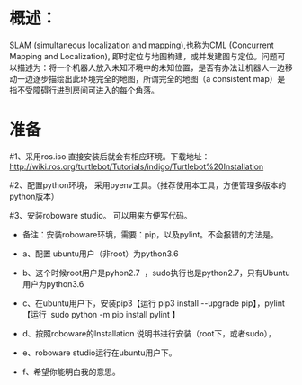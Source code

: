 
概述：
===
SLAM (simultaneous localization and mapping),也称为CML (Concurrent Mapping and Localization), 即时定位与地图构建，或并发建图与定位。问题可以描述为：将一个机器人放入未知环境中的未知位置，是否有办法让机器人一边移动一边逐步描绘出此环境完全的地图，所谓完全的地图（a consistent map）是指不受障碍行进到房间可进入的每个角落。

准备
==
#1、采用ros.iso 
直接安装后就会有相应环境。下载地址：
http://wiki.ros.org/turtlebot/Tutorials/indigo/Turtlebot%20Installation

#2、配置python环境，
采用pyenv工具。（推荐使用本工具，方便管理多版本的python版本）

#3、安装roboware studio。
可以用来方便写代码。

- 备注：安装roboware环境，需要：pip，以及pylint。不会报错的方法是。

- a、配置 ubuntu用户（非root）为python3.6 

- b、这个时候root用户是pyhon2.7  ，sudo执行也是python2.7，只有Ubuntu用户为python3.6

- c、在ubuntu用户下，安装pip3【运行 pip3 install --upgrade pip】，pylint【运行  sudo python -m pip install pylint 】

- d、按照roboware的Installation 说明书进行安装（root下，或者sudo），

- e、roboware studio运行在ubuntu用户下。
- f、希望你能明白我的意思。